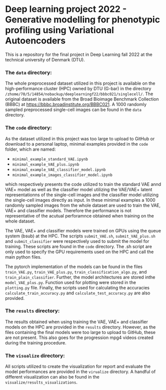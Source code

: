 # Deep learning project 2022 - Generative modelling for phenotypic profiling using Variational Autoencoders
This is a repository for the final project in Deep Learning fall 2022 at the technical university of Denmark (DTU). 

### The `data` directory:
The whole preprocessed dataset utilized in this project is available on the high-performance cluster (HPC) owned by DTU (G-bar) in the directory `/zhome/70/5/14854/nobackup/deeplearningf22/bbbc021/singlecell/`. The original dataset is available from the Broad
Bioimage Benchmark Collection (BBBC) at https://bbbc.broadinstitute.org/BBBC021. A 1000 randomly sampled preprocessed single-cell images can be found in the `data` directory.

### The `code` directory:
As the dataset utilized in this project was too large to upload to GitHub or download to a personal laptop, minimal examples provided in the `code` folder, which are named:
- `minimal_example_standard_VAE.ipynb`
- `minimal_example_VAE_plus.ipynb`
- `minimal_example_VAE_classifier_model.ipynb`
- `minimal_example_images_classifier_model.ipynb`

which respectively presents the code utilized to train the standard VAE annd VAE+ model as well as the classifier model utilizing the VAE/VAE+ latent representationns of the single-cell images and the classifier model utilizing the single-cell images directly as input. In these minimal examples a 1000 randomly sampled images from the whole dataset are used to train the VAE, VAE+ and classifier models. Therefore the performance is not representative of the acutual perforamnce obtained when training on the whole dataset.

The VAE, VAE+ and classifier models were trained on GPUs using the queue system (bsub) at the HPC. The scripts `submit_VAE.sh`, `submit_VAE_plus.sh` and `submit_classifier` were respectively used to submit the model for training. These scripts are found in the `code` directory. The .sh script are only used to specify the GPU requirements used on the HPC and call the main python files. 

The pytorch implementation of the models can be found in the files `train_VAE.py`, `train_VAE_plus.py`, `train_classification_algo.py`, and `train_plain_classifier`. Further, the model architectures are stored inthe `model_VAE_plus.py`. Function used for plotting were stored in the `plotting.py` file. Finally, the scripts used for calculating the accuracies `calculate_train_accuracy.py` and `calculate_test_accuracy.py` are also provided.

### The `results` directory:
The results obtained when using training the VAE, VAE+ and classifier models on the HPC are provided in the `results` directory. However, as the files containing the final models were too large to upload to GitHub, these are not present. This also goes for the progression mpg4 videos created during the training procedure.

### The `visualize` directory:
All scripts utilized to create the visualization for report and evaluate the model performances are provided in the `virualize` directory. A handful of different visualization can also be found in the `visualize/results_visualizations`.

